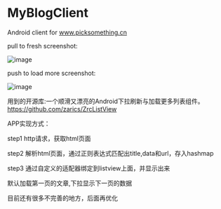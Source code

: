 MyBlogClient
============

Android client for www.picksomething.cn

pull to fresh screenshot:

![image](https://github.com/picksomething/MyBlogClient/blob/master/device-2015-03-10-151835.png)

push to load more screenshot:

![image](https://github.com/picksomething/MyBlogClient/blob/master/device-2015-03-10-151931.png)

用到的开源库:一个顺滑又漂亮的Android下拉刷新与加载更多列表组件。 
https://github.com/zarics/ZrcListView


APP实现方式：

step1 http请求，获取html页面

step2 解析html页面，通过正则表达式匹配出title,data和url，存入hashmap

step3 通过自定义的适配器绑定到listview上面，并显示出来

默认加载第一页的文章,下拉显示下一页的数据

目前还有很多不完善的地方，后面再优化
